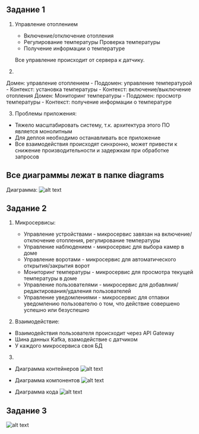 ## Задание 1
1) Управление отоплением
    - Включение/отключение отопления
    - Регулирование температуры
   Проверка температуры
    - Получение информации о температуре

    Все управление происходит от сервера к датчику.

2) 
  Домен: управление отоплением
    - Поддомен: управление температурой
      - Контекст: установка температуры
      - Контекст: включение/выключение отопления
  Домен: Мониторинг температуры
    - Поддомен: просмотр температуры
      - Контекст: получение информации о температуре

3) Проблемы приложения:
  - Тяжело масштабировать систему, т.к. архитектура этого ПО является монолитным
  - Для деплоя необходимо останавливать все приложение
  - Все взаимодействия происходят синхронно, может привести к снижение производительности и задержкам при обработке запросов

## Все диаграммы лежат в папке diagrams

Диаграмма: 
![alt text](diagrams/context.png)

## Задание 2

1) Микросервисы:
    - Управление устройствами - микросервис завязан на включение/отключение отопления, регулирование температуры
    - Управление наблюдением - микросервис для выбора камер в доме
    - Управление воротами - микросервис для автоматического открытия/закрытия ворот
    - Мониторинг температуры - микросервис для просмотра текущей температуры в доме
    - Управление пользователями - микросервис для добавлния/редактирования/удаления пользователей
    - Управление уведомлениями - микросервис для отпавки уведомлению пользователю о том, что действие совершено успешно или безуспешно

2) Взаимодействие:
  - Взаимодействия пользователя происходит через API Gateway
  - Шина данных Kafka, взамодействие с датчиком
  - У каждого микросервиса своя БД

3)
  - Диаграмма контейнеров
  ![alt text](diagrams/container.png)

  - Диаграмма компонентов
  ![alt text](diagrams/component.png)

  - Диаграмма кода
  ![alt text](diagrams/code.png)



## Задание 3
![alt text](diagrams/er-diagram.png)